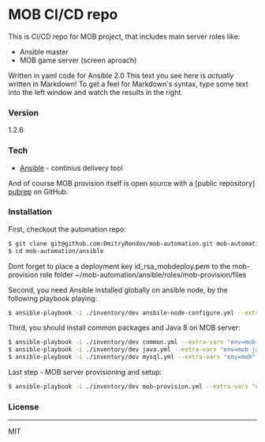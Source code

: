 # MOB CI/CD repo

This is CI/CD repo for MOB project, that includes main server roles like:
- Ansible master
- MOB game server (screen aproach)

Written in yaml code for Ansible 2.0
This text you see here is *actually* written in Markdown! To get a feel for Markdown's syntax, type some text into the left window and watch the results in the right.

### Version
1.2.6

### Tech

* [Ansible] - continius delivery tool

And of course MOB provision itself is open source with a [public repository] [pubrep]
 on GitHub.

### Installation

First, checkout the automation repo:
```sh
$ git clone git@github.com:DmitryRendov/mob-automation.git mob-automation
$ cd mob-automation/ansible
```

Dont forget to place a deployment key id_rsa_mobdeploy.pem to the mob-provision role folder 
~/mob-automation/ansible/roles/mob-provision/files

Second, you need Ansible installed globally on ansible node, by the following playbook playing:

```sh
$ ansible-playbook -i ./inventory/dev ansbile-node-configure.yml --extra-vars "env=ansible" -vv
```

Third, you should install common packages and Java 8 on MOB server:
```sh
$ ansible-playbook -i ./inventory/dev common.yml --extra-vars "env=mob env_type=prod" -vv
$ ansible-playbook -i ./inventory/dev java.yml --extra-vars "env=mob java_version=1.8" -vv
$ ansible-playbook -i ./inventory/dev mysql.yml --extra-vars "env=mob" -vv
```

Last step - MOB server provisioning and setup:
```sh
$ ansible-playbook -i ./inventory/dev mob-provision.yml --extra-vars "env=mob" -vv
```

### License
----

MIT

[//]: # (These are reference links used in the body of this note and get stripped out when the markdown processor does its job.)

   [pubrep]: <https://github.com/DmitryRendov/mob-automation>
   [Ansible]: <https://www.ansible.com/>
   [dockerlnk]: <https://www.docker.com/>

